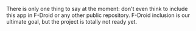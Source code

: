 There is only one thing to say at the moment:
don't even think to include this app in F-Droid
or any other public repository. F-Droid inclusion is our ultimate
goal, but the project is totally not ready yet.
